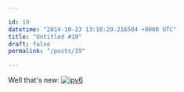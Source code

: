 ```yaml
---

id: 19
datetime: "2014-10-23 13:18:29.216504 +0000 UTC"
title: "Untitled #19"
draft: false
permalink: "/posts/19"

---
```


Well that's new: [![ipv6](https://s3.amazonaws.com/f.cl.ly/items/1u2n062B0u2e0q2q3k1I/Screen%!S(MISSING)hot%!-(MISSING)10-23%!a(MISSING)t%!.(MISSING)55%!p(MISSING)ng)](http://cl.natw.me/YBkn)
